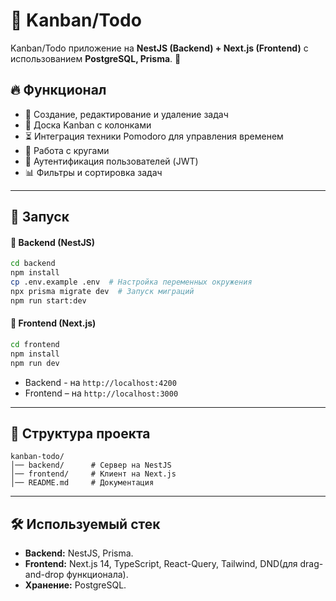 # 📌 Kanban/Todo

Kanban/Todo приложение на **NestJS (Backend) + Next.js (Frontend)** с использованием **PostgreSQL, Prisma**. 🚀

## 🔥 Функционал
- 📌 Создание, редактирование и удаление задач
- 📂 Доска Kanban с колонками
- ⏳ Интеграция техники Pomodoro для управления временем
- 🔄 Работа с кругами 
- 👥 Аутентификация пользователей (JWT)
- 📊 Фильтры и сортировка задач

---

## 🚀  Запуск 
#### 📌 Backend (NestJS)
```bash
cd backend
npm install
cp .env.example .env  # Настройка переменных окружения
npx prisma migrate dev  # Запуск миграций
npm run start:dev
```

#### 📌 Frontend (Next.js)
```bash
cd frontend
npm install
npm run dev
```
- Backend  - на `http://localhost:4200`
- Frontend – на `http://localhost:3000`

---

## 📂 Структура проекта
```
kanban-todo/
│── backend/      # Сервер на NestJS
│── frontend/     # Клиент на Next.js
│── README.md     # Документация
```

---

## 🛠 Используемый стек
- **Backend:** NestJS, Prisma.
- **Frontend:** Next.js 14, TypeScript, React-Query, Tailwind, DND(для drag-and-drop функционала).
- **Хранение:** PostgreSQL.
